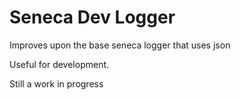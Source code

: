 # Seneca Dev Logger

Improves upon the base seneca logger that uses json

Useful for development.

Still a work in progress

